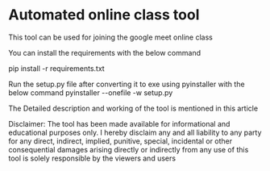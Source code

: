 # Automated online class tool
This tool can be used for joining the google meet online class

You can install the requirements with the below command

pip install -r requirements.txt

Run the setup.py file after converting it to exe using pyinstaller with the below command
pyinstaller --onefile -w setup.py

The Detailed description and working of the tool is mentioned in this article


Disclaimer: The tool has been made available for informational and educational purposes only. I hereby disclaim any and all liability to any party for any direct, indirect, implied, punitive, special, incidental or other consequential damages arising directly or indirectly from any use of this tool is solely responsible by the viewers and users
